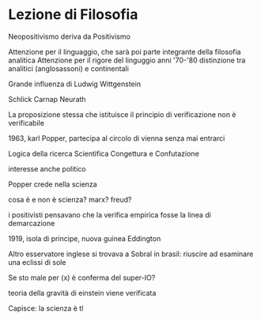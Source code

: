 # Lezione di Filosofia

Neopositivismo deriva da Positivismo

Attenzione per il linguaggio, che sarà poi parte integrante della filosofia analitica
Attenzione per il rigore del linguggio
anni '70-'80 distinzione tra analitici (anglosassoni) e continentali

Grande influenza di Ludwig Wittgenstein

Schlick
Carnap
Neurath

La proposizione stessa che istituisce il principio di verificazione non è verificabile

1963, karl Popper, partecipa al circolo di vienna senza mai entrarci


Logica della ricerca Scientifica
Congettura e Confutazione

interesse anche politico

Popper crede nella scienza

cosa è e non è scienza?
marx? freud?

i positivisti pensavano che la verifica empirica fosse la linea di demarcazione


1919, isola di principe, nuova guinea  Eddington

Altro esservatore inglese si trovava a Sobral in brasil: riuscire ad esaminare una eclissi di sole


Se sto male per (x) è conferma del super-IO?

teoria della gravità di einstein viene verificata

Capisce: la scienza è tl
<!--stackedit_data:
eyJoaXN0b3J5IjpbOTUzMTkzODIzXX0=
-->
